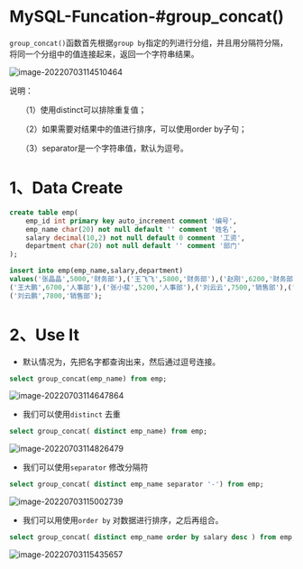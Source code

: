 # MySQL-Funcation-#group_concat()

`group_concat()`函数首先根据`group by`指定的列进行分组，并且用分隔符分隔，将同一个分组中的值连接起来，返回一个字符串结果。

![image-20220703114510464](C:/Users/wangnaixing/AppData/Roaming/Typora/typora-user-images/image-20220703114510464.png)

说明：

　　（1）使用distinct可以排除重复值；

　　（2）如果需要对结果中的值进行排序，可以使用order by子句；

　　（3）separator是一个字符串值，默认为逗号。

# 1、Data Create

```sql
create table emp(
    emp_id int primary key auto_increment comment '编号',
    emp_name char(20) not null default '' comment '姓名',
    salary decimal(10,2) not null default 0 comment '工资',
    department char(20) not null default '' comment '部门'
);

insert into emp(emp_name,salary,department)
values('张晶晶',5000,'财务部'),('王飞飞',5800,'财务部'),('赵刚',6200,'财务部'),('刘小贝',5700,'人事部'),
('王大鹏',6700,'人事部'),('张小斐',5200,'人事部'),('刘云云',7500,'销售部'),('刘云鹏',7200,'销售部'),
('刘云鹏',7800,'销售部');

```

# 2、Use It





- 默认情况为，先把名字都查询出来，然后通过逗号连接。

```sql
select group_concat(emp_name) from emp;
```

![image-20220703114647864](C:/Users/wangnaixing/AppData/Roaming/Typora/typora-user-images/image-20220703114647864.png)

- 我们可以使用`distinct` 去重

```sql
select group_concat( distinct emp_name) from emp;
```

![image-20220703114826479](C:/Users/wangnaixing/AppData/Roaming/Typora/typora-user-images/image-20220703114826479.png)

- 我们可以使用`separator` 修改分隔符

```sql
select group_concat( distinct emp_name separator '-') from emp;
```

![image-20220703115002739](C:/Users/wangnaixing/AppData/Roaming/Typora/typora-user-images/image-20220703115002739.png)



- 我们可以用使用`order by` 对数据进行排序，之后再组合。

```sql
select group_concat( distinct emp_name order by salary desc ) from emp;
```

![image-20220703115435657](013-MySQL-Funcation-%23group_concat().assets/image-20220703115435657.png)
